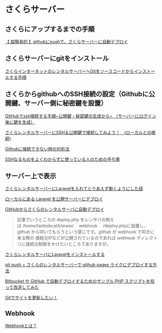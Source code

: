 # さくらサーバー

## さくらにアップするまでの手順

[【 超簡易的 】githubにpushで、さくらサーバーに自動デプロイ](https://qiita.com/prex-uchida/items/f8bc05eb91b944b6214e) 

## さくらサーバーにgitをインストール

[さくらインターネットのレンタルサーバーへGitをソースコードからインストールする手順](https://itlogs.net/sakura-internet-git-install/) 

## さくらからgithubへのSSH接続の設定（Githubに公開鍵、サーバー側に秘密鍵を設置）

[GitHubでssh接続する手順~公開鍵・秘密鍵の生成から~ （サーバーにログイン後に鍵を生成）](https://qiita.com/shizuma/items/2b2f873a0034839e47ce) 

[さくらレンタルサーバーにSSH＆公開鍵で接続してみよう！　(ローカルとの接続)](http://vdeep.net/sakura-ssh) 

[Githubに接続できない時の対処法](https://qiita.com/nyanchu/items/32d65c4c36315b876d38) 

[SSHなるものをよくわからずに使っている人のための手引書](https://qiita.com/kenju/items/b09199c4b3e7203a2867) 


## サーバー上で表示

[さくらレンタルサーバーにLaravelを入れてとりあえず動くようにした話](https://qiita.com/tosite0345/items/aa3ba6fa4387c4c649a8) 

[ローカルにある Laravel を公開サーバーにデプロイ](https://laraweb.net/environment/3192/) 

[GitHubからさくらのレンタルサーバに自動デプロイ](https://qiita.com/su_/items/ef40b9d9f7fdc99e3b16) 

> 記事でいうところの deploy.php をレンサバの例えば /home/tanbobcat4/www/ ｀webhook｀ /deploy.phpに設置し、github から叩いてもらうという感じです。github が webhook で叩きに来る際の 接続元IPなどが公開されているのであれば webhook ディレクトリに接続元制限をかけたいところでありますが。

[さくらレンタルサーバにLaravelをインストールする](https://laraweb.net/environment/674/) 

[git push + さくらのレンタルサーバーで github pages ライクにデプロイする方法](http://d.hatena.ne.jp/punitan/20110709/1310192132) 

[Bitbucket や GitHub で自動デプロイするためのサンプル PHP スクリプトを拾って改造してみた](http://ja.katzueno.com/2015/01/3390/) 

[Gitでサイトを更新したい！](https://qiita.com/dojineko/items/b11d279d1ff8cfacf3dc) 

## Webhook

[Webhookとは？](https://qiita.com/soarflat/items/ed970f6dc59b2ab76169)
